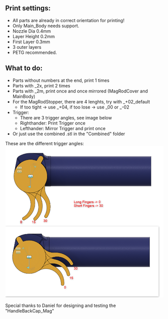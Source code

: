 ## Print settings:
- All parts are already in correct orientation for printing!
- Only Main_Body needs support.
- Nozzle Dia 0.4mm
- Layer Height 0.2mm
- First Layer 0.3mm
- 3 outer layers
- PETG recommended.

## What to do:
- Parts without numbers at the end, print 1 times
- Parts with _2x, print 2 times
- Parts with _2m, print once and once mirrored (MagRodCover and MainBody)
- For the MagRodStopper, there are 4 lenghts, try with _+02_default
	- If too tight -> use _+04, if too lose -> use _00 or _-02
- Trigger:
	- There are 3 trigger angles, see image below
	- Righthander: Print Trigger once
	- Lefthander: Mirror Trigger and print once
- Or just use the combined .stl in the "Combined" folder

These are the different trigger angles:
![Image of different trigger angles](Trigger_deg_explanation.png)

Special thanks to Daniel for designing and testing the "HandleBackCap_Mag"